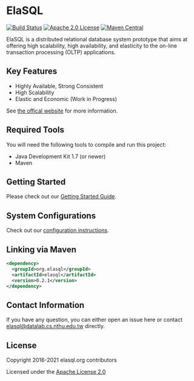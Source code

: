 # ElaSQL

[![Build Status](https://travis-ci.org/elasql/elasql.svg?branch=master)](https://travis-ci.org/elasql/elasql)
[![Apache 2.0 License](https://img.shields.io/badge/license-apache%202.0-orange.svg)](https://www.apache.org/licenses/LICENSE-2.0)
[![Maven Central](https://img.shields.io/maven-central/v/org.elasql/elasql.svg)](https://maven-badges.herokuapp.com/maven-central/org.elasql/elasql)

ElaSQL is a distributed relational database system prototype that aims at offering high scalability, high availability, and elasticity to the on-line transaction processing (OLTP) applications.

## Key Features

- Highly Available, Strong Consistent
- High Scalability
- Elastic and Economic (Work in Progress)

See [the offical website](http://www.elasql.org/) for more information.

## Required Tools

You will need the following tools to compile and run this project:

- Java Development Kit 1.7 (or newer)
- Maven

## Getting Started

Please check out our [Getting Started Guide](https://github.com/elasql/documentation/blob/master/doc/getting_started.pdf).

## System Configurations

Check out our [configuration instructions](doc/configurations.md).

## Linking via Maven

```xml
<dependency>
  <groupId>org.elasql</groupId>
  <artifactId>elasql</artifactId>
  <version>0.2.1</version>
</dependency>
```

## Contact Information

If you have any question, you can either open an issue here or contact [elasql@datalab.cs.nthu.edu.tw](elasql@datalab.cs.nthu.edu.tw) directly.

## License

Copyright 2016-2021 elasql.org contributors

Licensed under the [Apache License 2.0](LICENSE)
